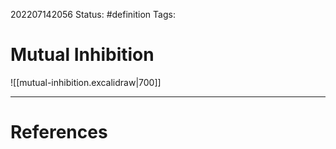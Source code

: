 202207142056
Status: #definition 
Tags:

# Mutual Inhibition
![[mutual-inhibition.excalidraw|700]]



---
# References